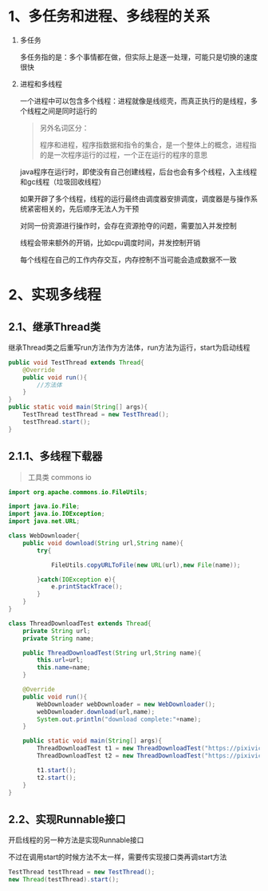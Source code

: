 # 1、多任务和进程、多线程的关系

1. 多任务

   多任务指的是：多个事情都在做，但实际上是逐一处理，可能只是切换的速度很快

2. 进程和多线程

   一个进程中可以包含多个线程：进程就像是线缆壳，而真正执行的是线程，多个线程之间是同时运行的

   > 另外名词区分：
   >
   > 程序和进程，程序指数据和指令的集合，是一个整体上的概念，进程指的是一次程序运行的过程，一个正在运行的程序的意思

   java程序在运行时，即使没有自己创建线程，后台也会有多个线程，入主线程和gc线程（垃圾回收线程）

   如果开辟了多个线程，线程的运行最终由调度器安排调度，调度器是与操作系统紧密相关的，先后顺序无法人为干预
   
   对同一份资源进行操作时，会存在资源抢夺的问题，需要加入并发控制
   
   线程会带来额外的开销，比如cpu调度时间，并发控制开销
   
   每个线程在自己的工作内存交互，内存控制不当可能会造成数据不一致





# 2、实现多线程



## 2.1、继承Thread类

继承Thread类之后重写run方法作为方法体，run方法为运行，start为启动线程

```java
public void TestThread extends Thread{
    @Override
    public void run(){
        //方法体
    }
}
public static void main(String[] args){
    TestThread testThread = new TestThread();
    testThread.start();
}
```



## 2.1.1、多线程下载器

> 工具类 commons io

```java
import org.apache.commons.io.FileUtils;

import java.io.File;
import java.io.IOException;
import java.net.URL;

class WebDownloader{
    public void download(String url,String name){
        try{

            FileUtils.copyURLToFile(new URL(url),new File(name));

        }catch(IOException e){
            e.printStackTrace();
        }
    }
}

class ThreadDownloadTest extends Thread{
    private String url;
    private String name;

    public ThreadDownloadTest(String url,String name){
        this.url=url;
        this.name=name;
    }

    @Override
    public void run(){
        WebDownloader webDownloader = new WebDownloader();
        webDownloader.download(url,name);
        System.out.println("download complete:"+name);
    }

    public static void main(String[] args){
        ThreadDownloadTest t1 = new ThreadDownloadTest("https://pixivic.com/?VNK=a342deb4//img//icon.9a42bbfa.svg","1.svg");
        ThreadDownloadTest t2 = new ThreadDownloadTest("https://pixivic.com/?VNK=a342deb4//img//icon.9a42bbfa.svg","2.svg");

        t1.start();
        t2.start();
    }
}
```





## 2.2、实现Runnable接口

开启线程的另一种方法是实现Runnable接口

不过在调用start的时候方法不太一样，需要传实现接口类再调start方法

```java
TestThread testThread = new TestThread();
new Thread(testThread).start();
```

